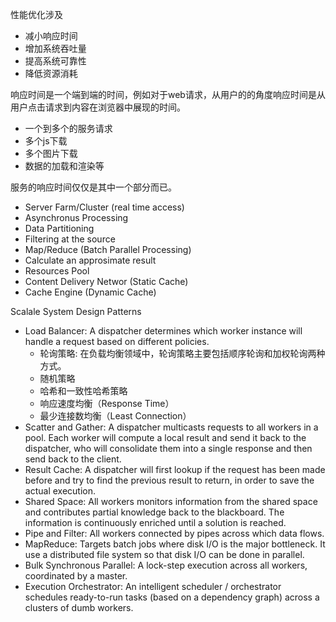 

性能优化涉及
* 减小响应时间
* 增加系统吞吐量
* 提高系统可靠性
* 降低资源消耗

响应时间是一个端到端的时间，例如对于web请求，从用户的的角度响应时间是从用户点击请求到内容在浏览器中展现的时间。
* 一个到多个的服务请求
* 多个js下载
* 多个图片下载
* 数据的加载和渲染等

服务的响应时间仅仅是其中一个部分而已。


* Server Farm/Cluster (real time access)
* Asynchronus Processing
* Data Partitioning
* Filtering at the source
* Map/Reduce (Batch Parallel Processing)
* Calculate an approsimate result
* Resources Pool
* Content Delivery Networ (Static Cache)
* Cache Engine (Dynamic Cache)


Scalale System Design Patterns
* Load Balancer: A dispatcher determines which worker instance will handle a request based on different policies.
  * 轮询策略: 在负载均衡领域中，轮询策略主要包括顺序轮询和加权轮询两种方式。
  * 随机策略
  * 哈希和一致性哈希策略
  * 响应速度均衡（Response Time）
  * 最少连接数均衡（Least Connection）
* Scatter and Gather: A dispatcher multicasts requests to all workers in a pool. Each worker will compute a local result and send it back to the dispatcher, who will consolidate them into a single response and then send back to the client.
* Result Cache: A dispatcher will first lookup if the request has been made before and try to find the previous result to return, in order to save the actual execution.
* Shared Space: All workers monitors information from the shared space and contributes partial knowledge back to the blackboard. The information is continuously enriched until a solution is reached.
* Pipe and Filter: All workers connected by pipes across which data flows.
* MapReduce: Targets batch jobs where disk I/O is the major bottleneck. It use a distributed file system so that disk I/O can be done in parallel.
* Bulk Synchronous Parallel: A lock-step execution across all workers, coordinated by a master.
* Execution Orchestrator: An intelligent scheduler / orchestrator schedules ready-to-run tasks (based on a dependency graph) across a clusters of dumb workers.